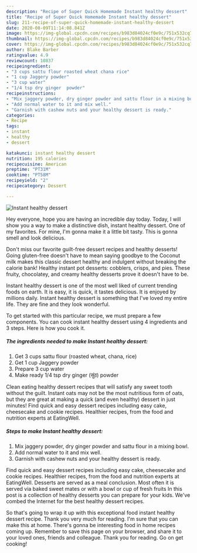 ```yaml
---
description: "Recipe of Super Quick Homemade Instant healthy dessert"
title: "Recipe of Super Quick Homemade Instant healthy dessert"
slug: 211-recipe-of-super-quick-homemade-instant-healthy-dessert
date: 2020-08-09T11:14:08.841Z
image: https://img-global.cpcdn.com/recipes/b983d84024cf0e9c/751x532cq70/instant-healthy-dessert-recipe-main-photo.jpg
thumbnail: https://img-global.cpcdn.com/recipes/b983d84024cf0e9c/751x532cq70/instant-healthy-dessert-recipe-main-photo.jpg
cover: https://img-global.cpcdn.com/recipes/b983d84024cf0e9c/751x532cq70/instant-healthy-dessert-recipe-main-photo.jpg
author: Blake Barber
ratingvalue: 4.9
reviewcount: 10837
recipeingredient:
- "3 cups sattu flour roasted wheat chana rice"
- "1 cup Jaggery powder"
- "3 cup water"
- "1/4 tsp dry ginger  powder"
recipeinstructions:
- "Mix jaggery powder, dry ginger powder and sattu flour in a mixing bowl."
- "Add normal water to it and mix well."
- "Garnish with cashew nuts and your healthy dessert is ready."
categories:
- Recipe
tags:
- instant
- healthy
- dessert

katakunci: instant healthy dessert 
nutrition: 195 calories
recipecuisine: American
preptime: "PT31M"
cooktime: "PT58M"
recipeyield: "2"
recipecategory: Dessert

---
```



![Instant healthy dessert](https://img-global.cpcdn.com/recipes/b983d84024cf0e9c/751x532cq70/instant-healthy-dessert-recipe-main-photo.jpg)

Hey everyone, hope you are having an incredible day today. Today, I will show you a way to make a distinctive dish, instant healthy dessert. One of my favorites. For mine, I'm gonna make it a little bit tasty. This is gonna smell and look delicious.

Don&#39;t miss our favorite guilt-free dessert recipes and healthy desserts! Going gluten-free doesn&#39;t have to mean saying goodbye to the Coconut milk makes this classic dessert healthy and indulgent without breaking the calorie bank! Healthy instant pot desserts: cobblers, crisps, and pies. These fruity, chocolatey, and creamy healthy desserts prove it doesn&#39;t have to be.

Instant healthy dessert is one of the most well liked of current trending foods on earth. It is easy, it is quick, it tastes delicious. It is enjoyed by millions daily. Instant healthy dessert is something that I've loved my entire life. They are fine and they look wonderful.


To get started with this particular recipe, we must prepare a few components. You can cook instant healthy dessert using 4 ingredients and 3 steps. Here is how you cook it.

<!--inarticleads1-->

##### The ingredients needed to make Instant healthy dessert:

1. Get 3 cups sattu flour (roasted wheat, chana, rice)
1. Get 1 cup Jaggery powder
1. Prepare 3 cup water
1. Make ready 1/4 tsp dry ginger (सुंठ) powder


Clean eating healthy dessert recipes that will satisfy any sweet tooth without the guilt. Instant oats may not be the most nutritious form of oats, but they are great at making a quick (and even healthy) dessert in just minutes! Find quick and easy dessert recipes including easy cake, cheesecake and cookie recipes. Healthier recipes, from the food and nutrition experts at EatingWell. 

<!--inarticleads2-->

##### Steps to make Instant healthy dessert:

1. Mix jaggery powder, dry ginger powder and sattu flour in a mixing bowl.
1. Add normal water to it and mix well.
1. Garnish with cashew nuts and your healthy dessert is ready.


Find quick and easy dessert recipes including easy cake, cheesecake and cookie recipes. Healthier recipes, from the food and nutrition experts at EatingWell. Desserts are served as a meal conclusion. Most often it is served via baked sweet mates or with a bowl or cup of fresh fruits In this post is a collection of healthy desserts you can prepare for your kids. We&#39;ve combed the Internet for the best healthy dessert recipes. 

So that's going to wrap it up with this exceptional food instant healthy dessert recipe. Thank you very much for reading. I'm sure that you can make this at home. There's gonna be interesting food in home recipes coming up. Remember to save this page on your browser, and share it to your loved ones, friends and colleague. Thank you for reading. Go on get cooking!
